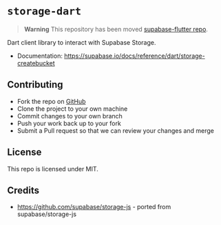 # `storage-dart`

> **Warning**
> This repository has been moved [supabase-flutter repo](https://github.com/supabase/supabase-flutter/tree/main/packages/storage_client).

Dart client library to interact with Supabase Storage.

- Documentation: https://supabase.io/docs/reference/dart/storage-createbucket

## Contributing

- Fork the repo on [GitHub](https://github.com/supabase/storage-dart)
- Clone the project to your own machine
- Commit changes to your own branch
- Push your work back up to your fork
- Submit a Pull request so that we can review your changes and merge

## License

This repo is licensed under MIT.

## Credits

- https://github.com/supabase/storage-js - ported from supabase/storage-js

